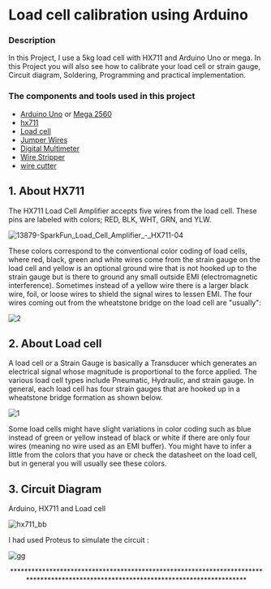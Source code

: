 # Load cell calibration using Arduino

### Description

In this Project, I use a 5kg load cell with HX711 and Arduino Uno or mega. In this Project you will also see how to calibrate your load cell or strain gauge, Circuit diagram, Soldering, Programming and practical implementation.
### The components and tools used in this project

* [Arduino Uno](https://amzn.to/2tVz1vu) or [Mega 2560](https://amzn.to/2ze1kdu)
* [hx711](https://www.sparkfun.com/products/13879)
* [Load cell](https://www.sparkfun.com/products/14729)
* [Jumper Wires](https://amzn.to/2KMoVXs)
* [Digital Multimeter](https://amzn.to/2Nvft9i)
* [Wire Stripper](https://amzn.to/2KOqxfU)
* [wire cutter](https://amzn.to/2ucIq14)


 ## 1. About HX711
The HX711 Load Cell Amplifier accepts five wires from the load cell. These pins are labeled with colors; RED, BLK, WHT, GRN, and YLW.

![13879-SparkFun_Load_Cell_Amplifier_-_HX711-04](https://user-images.githubusercontent.com/39106620/65680633-453a5600-e04f-11e9-8654-81c20b12ce87.jpg)

These colors correspond to the conventional color coding of load cells, where red, black, green and white wires come from the strain gauge on the load cell and yellow is an optional ground wire that is not hooked up to the strain gauge but is there to ground any small outside EMI (electromagnetic interference). Sometimes instead of a yellow wire there is a larger black wire, foil, or loose wires to shield the signal wires to lessen EMI.
The four wires coming out from the wheatstone bridge on the load cell are "usually":

![2](https://user-images.githubusercontent.com/39106620/65681311-87b06280-e050-11e9-8346-c815dd671dad.PNG)

 ## 2. About Load cell
A load cell or a Strain Gauge is basically a Transducer which generates an electrical signal whose magnitude is proportional to the force applied. The various load cell types include Pneumatic, Hydraulic, and strain gauge.
In general, each load cell has four strain gauges that are hooked up in a wheatstone bridge formation as shown below.

![1](https://user-images.githubusercontent.com/39106620/65681265-6c455780-e050-11e9-9bbf-efc325504a6e.PNG)

Some load cells might have slight variations in color coding such as blue instead of green or yellow instead of black or white if there are only four wires (meaning no wire used as an EMI buffer). You might have to infer a little from the colors that you have or check the datasheet on the load cell, but in general you will usually see these colors.

  ## 3. Circuit Diagram
  Arduino, HX711 and Load cell
  
  ![hx711_bb](https://user-images.githubusercontent.com/39106620/65681972-e5917a00-e051-11e9-8dd1-ca983e845629.jpg)

 I had used Proteus to simulate the circuit :
 
 ![gg](https://user-images.githubusercontent.com/39106620/65682272-88e28f00-e052-11e9-8b9d-55e902df4631.PNG)

 
  
<p align="center"> *************************************************************************************************************************************</p>

